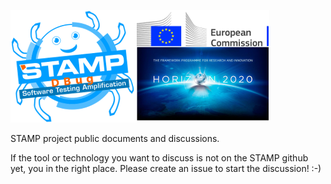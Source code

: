 ![Docs-Forum - STAMP Product - European Commission - H2020](docs/images/logo_readme_md.png)


STAMP project public documents and discussions.

If the tool or technology you want to discuss is not on the STAMP github yet, you in the right place.
Please create an issue to start the discussion! :-)
